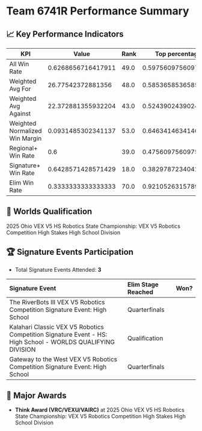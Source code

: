 # Team 6741R Performance Summary

## 📈 Key Performance Indicators
| KPI | Value | Rank | Top percentage |
| --- | ----- | ---- | ----- |
| All Win Rate | 0.6268656716417911 | 49.0 | 0.5975609756097561 |
| Weighted Avg For | 26.77542372881356 | 48.0 | 0.5853658536585366 |
| Weighted Avg Against | 22.372881355932204 | 43.0 | 0.524390243902439 |
| Weighted Normalized Win Margin | 0.0931485302341137 | 53.0 | 0.6463414634146342 |
| Regional+ Win Rate | 0.6 | 39.0 | 0.47560975609756095 |
| Signature+ Win Rate | 0.6428571428571429 | 18.0 | 0.3829787234042553 |
| Elim Win Rate | 0.3333333333333333 | 70.0 | 0.9210526315789473 |


## 🎯 Worlds Qualification
2025 Ohio VEX V5 HS Robotics State Championship: VEX V5 Robotics Competition High Stakes High School Division

## 🏆 Signature Events Participation
- Total Signature Events Attended: **3**

| Signature Event | Elim Stage Reached | Won? |
|:----------------|:-------------------|:----|
| The RiverBots III VEX V5 Robotics Competition Signature Event: High School | Quarterfinals |  |
| Kalahari Classic VEX V5 Robotics Competition Signature Event - HS: High School - WORLDS QUALIFYING DIVISION | Qualification |  |
| Gateway to the West VEX V5 Robotics Competition Signature Event: High School | Quarterfinals |  |


## 🥇 Major Awards
- **Think Award (VRC/VEXU/VAIRC)** at 2025 Ohio VEX V5 HS Robotics State Championship: VEX V5 Robotics Competition High Stakes High School Division

